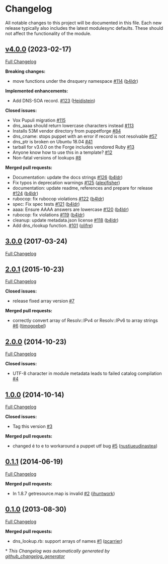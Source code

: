 # Changelog

All notable changes to this project will be documented in this file.
Each new release typically also includes the latest modulesync defaults.
These should not affect the functionality of the module.

## [v4.0.0](https://github.com/voxpupuli/puppet-dnsquery/tree/v4.0.0) (2023-02-17)

[Full Changelog](https://github.com/voxpupuli/puppet-dnsquery/compare/3.0.0...v4.0.0)

**Breaking changes:**

- move functions under the dnsquery namespace [\#114](https://github.com/voxpupuli/puppet-dnsquery/pull/114) ([b4ldr](https://github.com/b4ldr))

**Implemented enhancements:**

-  Add DNS-SOA record. [\#123](https://github.com/voxpupuli/puppet-dnsquery/pull/123) ([Heidistein](https://github.com/Heidistein))

**Closed issues:**

- Vox Pupuli migration [\#115](https://github.com/voxpupuli/puppet-dnsquery/issues/115)
- dns\_aaaa should return lowercase characters instead [\#113](https://github.com/voxpupuli/puppet-dnsquery/issues/113)
- Installs 53M vendor directory from puppetforge  [\#84](https://github.com/voxpupuli/puppet-dnsquery/issues/84)
- dns\_cname: stops puppet with an error if record is not resolvable [\#57](https://github.com/voxpupuli/puppet-dnsquery/issues/57)
- dns\_ptr is broken on Ubuntu 18.04 [\#41](https://github.com/voxpupuli/puppet-dnsquery/issues/41)
- tarball for v3.0.0 on the Forge includes vendored Ruby [\#13](https://github.com/voxpupuli/puppet-dnsquery/issues/13)
- Anyone know how to use this in a template? [\#12](https://github.com/voxpupuli/puppet-dnsquery/issues/12)
- Non-fatal versions of lookups [\#8](https://github.com/voxpupuli/puppet-dnsquery/issues/8)

**Merged pull requests:**

- Documentation: update the docs strings [\#126](https://github.com/voxpupuli/puppet-dnsquery/pull/126) ([b4ldr](https://github.com/b4ldr))
- Fix typos in deprecation warnings [\#125](https://github.com/voxpupuli/puppet-dnsquery/pull/125) ([alexjfisher](https://github.com/alexjfisher))
- documentation: update readme, references and prepare for release [\#124](https://github.com/voxpupuli/puppet-dnsquery/pull/124) ([b4ldr](https://github.com/b4ldr))
- rubocop: fix rubocop violations [\#122](https://github.com/voxpupuli/puppet-dnsquery/pull/122) ([b4ldr](https://github.com/b4ldr))
- spec: Fix spec tests [\#121](https://github.com/voxpupuli/puppet-dnsquery/pull/121) ([b4ldr](https://github.com/b4ldr))
- aaaa: Ensure AAAA answers are lowercase [\#120](https://github.com/voxpupuli/puppet-dnsquery/pull/120) ([b4ldr](https://github.com/b4ldr))
- rubocop: fix violations [\#119](https://github.com/voxpupuli/puppet-dnsquery/pull/119) ([b4ldr](https://github.com/b4ldr))
- cleanup: update metadata.json license [\#118](https://github.com/voxpupuli/puppet-dnsquery/pull/118) ([b4ldr](https://github.com/b4ldr))
- Add dns\_rlookup function. [\#101](https://github.com/voxpupuli/puppet-dnsquery/pull/101) ([olifre](https://github.com/olifre))

## [3.0.0](https://github.com/voxpupuli/puppet-dnsquery/tree/3.0.0) (2017-03-24)

[Full Changelog](https://github.com/voxpupuli/puppet-dnsquery/compare/2.0.1...3.0.0)

## [2.0.1](https://github.com/voxpupuli/puppet-dnsquery/tree/2.0.1) (2015-10-23)

[Full Changelog](https://github.com/voxpupuli/puppet-dnsquery/compare/2.0.0...2.0.1)

**Closed issues:**

- release fixed array version [\#7](https://github.com/voxpupuli/puppet-dnsquery/issues/7)

**Merged pull requests:**

- correctly convert array of Resolv::IPv4 or Resolv::IPv6 to array strings [\#6](https://github.com/voxpupuli/puppet-dnsquery/pull/6) ([timogoebel](https://github.com/timogoebel))

## [2.0.0](https://github.com/voxpupuli/puppet-dnsquery/tree/2.0.0) (2014-10-23)

[Full Changelog](https://github.com/voxpupuli/puppet-dnsquery/compare/1.0.0...2.0.0)

**Closed issues:**

- UTF-8 character in module metadata leads to failed catalog compilation [\#4](https://github.com/voxpupuli/puppet-dnsquery/issues/4)

## [1.0.0](https://github.com/voxpupuli/puppet-dnsquery/tree/1.0.0) (2014-10-14)

[Full Changelog](https://github.com/voxpupuli/puppet-dnsquery/compare/0.1.1...1.0.0)

**Closed issues:**

- Tag this version [\#3](https://github.com/voxpupuli/puppet-dnsquery/issues/3)

**Merged pull requests:**

- changed é to e to workaround a puppet utf bug [\#5](https://github.com/voxpupuli/puppet-dnsquery/pull/5) ([nustiueudinastea](https://github.com/nustiueudinastea))

## [0.1.1](https://github.com/voxpupuli/puppet-dnsquery/tree/0.1.1) (2014-06-19)

[Full Changelog](https://github.com/voxpupuli/puppet-dnsquery/compare/0.1.0...0.1.1)

**Merged pull requests:**

- In 1.8.7 getresource.map is invalid [\#2](https://github.com/voxpupuli/puppet-dnsquery/pull/2) ([jhuntwork](https://github.com/jhuntwork))

## [0.1.0](https://github.com/voxpupuli/puppet-dnsquery/tree/0.1.0) (2013-08-30)

[Full Changelog](https://github.com/voxpupuli/puppet-dnsquery/compare/011cd21670f2a8a0acb8858c651b12a5bd321f54...0.1.0)

**Merged pull requests:**

- dns\_lookup.rb: support arrays of names [\#1](https://github.com/voxpupuli/puppet-dnsquery/pull/1) ([pcarrier](https://github.com/pcarrier))



\* *This Changelog was automatically generated by [github_changelog_generator](https://github.com/github-changelog-generator/github-changelog-generator)*

